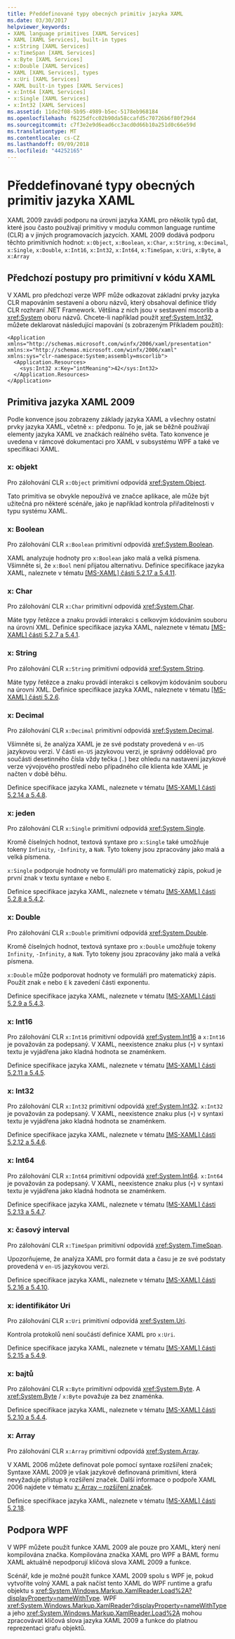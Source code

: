 ```yaml
---
title: Předdefinované typy obecných primitiv jazyka XAML
ms.date: 03/30/2017
helpviewer_keywords:
- XAML language primitives [XAML Services]
- XAML [XAML Services], built-in types
- x:String [XAML Services]
- x:TimeSpan [XAML Services]
- x:Byte [XAML Services]
- x:Double [XAML Services]
- XAML [XAML Services], types
- x:Uri [XAML Services]
- XAML built-in types [XAML Services]
- x:Int64 [XAML Services]
- x:Single [XAML Services]
- x:Int32 [XAML Services]
ms.assetid: 11de2f08-5b95-4989-b5ec-5178eb968184
ms.openlocfilehash: f6225dfcc02b90da58ccafd5c70726b6f80f29d4
ms.sourcegitcommit: c7f3e2e9d6ead6cc3acd0d66b10a251d0c66e59d
ms.translationtype: MT
ms.contentlocale: cs-CZ
ms.lasthandoff: 09/09/2018
ms.locfileid: "44252165"
---
```

# <a name="built-in-types-for-common-xaml-language-primitives"></a>Předdefinované typy obecných primitiv jazyka XAML
XAML 2009 zavádí podporu na úrovni jazyka XAML pro několik typů dat, které jsou často používají primitivy v modulu common language runtime (CLR) a v jiných programovacích jazycích. XAML 2009 dodává podporu těchto primitivních hodnot: `x:Object`, `x:Boolean`, `x:Char`, `x:String`, `x:Decimal`, `x:Single`, `x:Double`, `x:Int16`, `x:Int32`, `x:Int64`, `x:TimeSpan`, `x:Uri`, `x:Byte`, a `x:Array`  
  
<a name="previous_techniques_for_language_primitives_in_xaml_markup"></a>   
## <a name="previous-techniques-for-language-primitives-in-xaml-markup"></a>Předchozí postupy pro primitivní v kódu XAML  
 V XAML pro předchozí verze WPF může odkazovat základní prvky jazyka CLR mapováním sestavení a oboru názvů, který obsahoval definice třídy CLR rozhraní .NET Framework. Většina z nich jsou v sestavení mscorlib a <xref:System> oboru názvů. Chcete-li například použít <xref:System.Int32>, můžete deklarovat následující mapování (s zobrazeným Příkladem použití):  
  
```  
<Application xmlns="http://schemas.microsoft.com/winfx/2006/xaml/presentation"  
xmlns:x="http://schemas.microsoft.com/winfx/2006/xaml"   
xmlns:sys="clr-namespace:System;assembly=mscorlib">  
  <Application.Resources>  
    <sys:Int32 x:Key="intMeaning">42</sys:Int32>  
  </Application.Resources>  
</Application>  
```  
  
<a name="xaml_2009_language_primitives"></a>   
## <a name="xaml-2009-language-primitives"></a>Primitiva jazyka XAML 2009  
 Podle konvence jsou zobrazeny základy jazyka XAML a všechny ostatní prvky jazyka XAML, včetně `x:` předponu. To je, jak se běžně používají elementy jazyka XAML ve značkách reálného světa. Tato konvence je uvedena v rámcové dokumentaci pro XAML v subsystému WPF a také ve specifikaci XAML.  
  
### <a name="xobject"></a>x: objekt  
 Pro zálohování CLR `x:Object` primitivní odpovídá <xref:System.Object>.  
  
 Tato primitiva se obvykle nepoužívá ve značce aplikace, ale může být užitečná pro některé scénáře, jako je například kontrola přiřaditelnosti v typu systému XAML.  
  
### <a name="xboolean"></a>x: Boolean  
 Pro zálohování CLR `x:Boolean` primitivní odpovídá <xref:System.Boolean>.  
  
 XAML analyzuje hodnoty pro `x:Boolean` jako malá a velká písmena. Všimněte si, že `x:Bool` není přijatou alternativu. Definice specifikace jazyka XAML, naleznete v tématu [ \[MS-XAML\] části 5.2.17 a 5.4.11](https://go.microsoft.com/fwlink/?LinkId=114525).  
  
### <a name="xchar"></a>x: Char  
 Pro zálohování CLR `x:Char` primitivní odpovídá <xref:System.Char>.  
  
 Máte typy řetězce a znaku provádí interakci s celkovým kódováním souboru na úrovni XML. Definice specifikace jazyka XAML, naleznete v tématu [ \[MS-XAML\] části 5.2.7 a 5.4.1](https://go.microsoft.com/fwlink/?LinkId=114525).  
  
### <a name="xstring"></a>x: String  
 Pro zálohování CLR `x:String` primitivní odpovídá <xref:System.String>.  
  
 Máte typy řetězce a znaku provádí interakci s celkovým kódováním souboru na úrovni XML. Definice specifikace jazyka XAML, naleznete v tématu [ \[MS-XAML\] části 5.2.6](https://go.microsoft.com/fwlink/?LinkId=114525).  
  
### <a name="xdecimal"></a>x: Decimal  
 Pro zálohování CLR `x:Decimal` primitivní odpovídá <xref:System.Decimal>.  
  
 Všimněte si, že analýza XAML je ze své podstaty provedená v `en-US` jazykovou verzi. V části `en-US` jazykovou verzi, je správný oddělovač pro součásti desetinného čísla vždy tečka (`.`) bez ohledu na nastavení jazykové verze vývojového prostředí nebo případného cíle klienta kde XAML je načten v době běhu.  
  
 Definice specifikace jazyka XAML, naleznete v tématu [ \[MS-XAML\] části 5.2.14 a 5.4.8](https://go.microsoft.com/fwlink/?LinkId=114525).  
  
### <a name="xsingle"></a>x: jeden  
 Pro zálohování CLR `x:Single` primitivní odpovídá <xref:System.Single>.  
  
 Kromě číselných hodnot, textová syntaxe pro `x:Single` také umožňuje tokeny `Infinity`, `-Infinity`, a `NaN`. Tyto tokeny jsou zpracovány jako malá a velká písmena.  
  
 `x:Single` podporuje hodnoty ve formuláři pro matematický zápis, pokud je první znak v textu syntaxe `e` nebo `E`.  
  
 Definice specifikace jazyka XAML, naleznete v tématu [ \[MS-XAML\] části 5.2.8 a 5.4.2](https://go.microsoft.com/fwlink/?LinkId=114525).  
  
### <a name="xdouble"></a>x: Double  
 Pro zálohování CLR `x:Double` primitivní odpovídá <xref:System.Double>.  
  
 Kromě číselných hodnot, textová syntaxe pro `x:Double` umožňuje tokeny `Infinity`, `-Infinity`, a `NaN`. Tyto tokeny jsou zpracovány jako malá a velká písmena.  
  
 `x:Double` může podporovat hodnoty ve formuláři pro matematický zápis. Použít znak `e` nebo `E` k zavedení části exponentu.  
  
 Definice specifikace jazyka XAML, naleznete v tématu [ \[MS-XAML\] části 5.2.9 a 5.4.3](https://go.microsoft.com/fwlink/?LinkId=114525).  
  
### <a name="xint16"></a>x: Int16  
 Pro zálohování CLR `x:Int16` primitivní odpovídá <xref:System.Int16> a `x:Int16` je považován za podepsaný. V XAML, neexistence znaku plus (`+`) v syntaxi textu je vyjádřena jako kladná hodnota se znaménkem.  
  
 Definice specifikace jazyka XAML, naleznete v tématu [ \[MS-XAML\] části 5.2.11 a 5.4.5](https://go.microsoft.com/fwlink/?LinkId=114525).  
  
### <a name="xint32"></a>x: Int32  
 Pro zálohování CLR `x:Int32` primitivní odpovídá <xref:System.Int32>. `x:Int32` je považován za podepsaný. V XAML, neexistence znaku plus (`+`) v syntaxi textu je vyjádřena jako kladná hodnota se znaménkem.  
  
 Definice specifikace jazyka XAML, naleznete v tématu [ \[MS-XAML\] části 5.2.12 a 5.4.6](https://go.microsoft.com/fwlink/?LinkId=114525).  
  
### <a name="xint64"></a>x: Int64  
 Pro zálohování CLR `x:Int64` primitivní odpovídá <xref:System.Int64>. `x:Int64` je považován za podepsaný. V XAML, neexistence znaku plus (`+`) v syntaxi textu je vyjádřena jako kladná hodnota se znaménkem.  
  
 Definice specifikace jazyka XAML, naleznete v tématu [ \[MS-XAML\] části 5.2.13 a 5.4.7](https://go.microsoft.com/fwlink/?LinkId=114525).  
  
### <a name="xtimespan"></a>x: časový interval  
 Pro zálohování CLR `x:TimeSpan` primitivní odpovídá <xref:System.TimeSpan>.  
  
 Upozorňujeme, že analýza XAML pro formát data a času je ze své podstaty provedená v `en-US` jazykovou verzi.  
  
 Definice specifikace jazyka XAML, naleznete v tématu [ \[MS-XAML\] části 5.2.16 a 5.4.10](https://go.microsoft.com/fwlink/?LinkId=114525).  
  
### <a name="xuri"></a>x: identifikátor Uri  
 Pro zálohování CLR `x:Uri` primitivní odpovídá <xref:System.Uri>.  
  
 Kontrola protokolů není součástí definice XAML pro `x:Uri`.  
  
 Definice specifikace jazyka XAML, naleznete v tématu [ \[MS-XAML\] části 5.2.15 a 5.4.9](https://go.microsoft.com/fwlink/?LinkId=114525).  
  
### <a name="xbyte"></a>x: bajtů  
 Pro zálohování CLR `x:Byte` primitivní odpovídá <xref:System.Byte>. A <xref:System.Byte>  /  `x:Byte` považuje za bez znaménka.  
  
 Definice specifikace jazyka XAML, naleznete v tématu [ \[MS-XAML\] části 5.2.10 a 5.4.4](https://go.microsoft.com/fwlink/?LinkId=114525).  
  
### <a name="xarray"></a>x: Array  
 Pro zálohování CLR `x:Array` primitivní odpovídá <xref:System.Array>.  
  
 V XAML 2006 můžete definovat pole pomocí syntaxe rozšíření značek; Syntaxe XAML 2009 je však jazykově definovaná primitivní, která nevyžaduje přístup k rozšíření značek. Další informace o podpoře XAML 2006 najdete v tématu [x: Array – rozšíření značek](../../../docs/framework/xaml-services/x-array-markup-extension.md).  
  
 Definice specifikace jazyka XAML, naleznete v tématu [ \[MS-XAML\] části 5.2.18](https://go.microsoft.com/fwlink/?LinkId=114525).  
  
<a name="wpf_support"></a>   
## <a name="wpf-support"></a>Podpora WPF  
 V WPF můžete použít funkce XAML 2009 ale pouze pro XAML, který není kompilována značka. Kompilována značka XAML pro WPF a BAML formu XAML aktuálně nepodporují klíčová slova XAML 2009 a funkce.  
  
 Scénář, kde je možné použít funkce XAML 2009 spolu s WPF je, pokud vytvoříte volný XAML a pak načíst tento XAML do WPF runtime a grafu objektu s <xref:System.Windows.Markup.XamlReader.Load%2A?displayProperty=nameWithType>. WPF <xref:System.Windows.Markup.XamlReader?displayProperty=nameWithType> a jeho <xref:System.Windows.Markup.XamlReader.Load%2A> mohou zpracovávat klíčová slova jazyka XAML 2009 a funkce do platnou reprezentaci grafu objektů.
